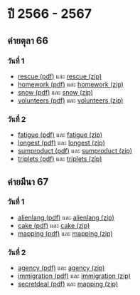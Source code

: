 # ปี 2566 - 2567

## ค่ายตุลา 66

### วันที่ 1

- [rescue (pdf)](https://thailand-oi-task-team.github.io/thailand-oi-tasks/66-67/o66_oct_c1_rescue.pdf) และ [rescue (zip)](https://thailand-oi-task-team.github.io/thailand-oi-tasks/66-67/o66_oct_c1_rescue_public.zip)
- [homework (pdf)](https://thailand-oi-task-team.github.io/thailand-oi-tasks/66-67/o66_oct_c1_homework.pdf) และ [homework (zip)](https://thailand-oi-task-team.github.io/thailand-oi-tasks/66-67/o66_oct_c1_homework_public.zip)
- [snow (pdf)](https://thailand-oi-task-team.github.io/thailand-oi-tasks/66-67/o66_oct_c1_snow.pdf) และ [snow (zip)](https://thailand-oi-task-team.github.io/thailand-oi-tasks/66-67/o66_oct_c1_snow_public.zip)
- [volunteers (pdf)](https://thailand-oi-task-team.github.io/thailand-oi-tasks/66-67/o66_oct_c1_volunteers.pdf) และ [volunteers (zip)](https://thailand-oi-task-team.github.io/thailand-oi-tasks/66-67/o66_oct_c1_volunteers_public.zip)

### วันที่ 2

- [fatigue (pdf)](https://thailand-oi-task-team.github.io/thailand-oi-tasks/66-67/o66_oct_c2_fatigue.pdf) และ [fatigue (zip)](https://thailand-oi-task-team.github.io/thailand-oi-tasks/66-67/o66_oct_c2_fatigue_public.zip)
- [longest (pdf)](https://thailand-oi-task-team.github.io/thailand-oi-tasks/66-67/o66_oct_c2_longest.pdf) และ [longest (zip)](https://thailand-oi-task-team.github.io/thailand-oi-tasks/66-67/o66_oct_c2_longest_public.zip)
- [sumproduct (pdf)](https://thailand-oi-task-team.github.io/thailand-oi-tasks/66-67/o66_oct_c2_sumproduct.pdf) และ [sumproduct (zip)](https://thailand-oi-task-team.github.io/thailand-oi-tasks/66-67/o66_oct_c2_sumproduct_public.zip)
- [triplets (pdf)](https://thailand-oi-task-team.github.io/thailand-oi-tasks/66-67/o66_oct_c2_triplets.pdf) และ [triplets (zip)](https://thailand-oi-task-team.github.io/thailand-oi-tasks/66-67/o66_oct_c2_triplets_public.zip)

## ค่ายมีนา 67

### วันที่ 1

- [alienlang (pdf)](https://thailand-oi-task-team.github.io/thailand-oi-tasks/66-67/o67_mar_c1_alienlang.pdf) และ [alienlang (zip)](https://thailand-oi-task-team.github.io/thailand-oi-tasks/66-67/o67_mar_c1_alienlang_public.zip)
- [cake (pdf)](https://thailand-oi-task-team.github.io/thailand-oi-tasks/66-67/o67_mar_c1_cake.pdf) และ [cake (zip)](https://thailand-oi-task-team.github.io/thailand-oi-tasks/66-67/o67_mar_c1_cake_public.zip)
- [mapping (pdf)](https://thailand-oi-task-team.github.io/thailand-oi-tasks/66-67/o67_mar_c1_mapping.pdf) และ [mapping (zip)](https://thailand-oi-task-team.github.io/thailand-oi-tasks/66-67/o67_mar_c1_mapping_public.zip)

### วันที่ 2

- [agency (pdf)](https://thailand-oi-task-team.github.io/thailand-oi-tasks/66-67/o67_mar_c2_agency.pdf) และ [agency (zip)](https://thailand-oi-task-team.github.io/thailand-oi-tasks/66-67/o67_mar_c2_agency_public.zip)
- [immigration (pdf)](https://thailand-oi-task-team.github.io/thailand-oi-tasks/66-67/o67_mar_c2_immigration.pdf) และ [immigration (zip)](https://thailand-oi-task-team.github.io/thailand-oi-tasks/66-67/o67_mar_c2_immigration_public.zip)
- [secretdeal (pdf)](https://thailand-oi-task-team.github.io/thailand-oi-tasks/66-67/o67_mar_c2_secretdeal.pdf) และ [mapping (zip)](https://thailand-oi-task-team.github.io/thailand-oi-tasks/66-67/o67_mar_c2_secretdeal_public.zip)
